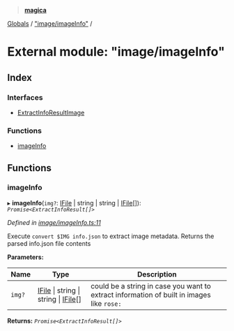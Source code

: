 > **[magica](../README.md)**

[Globals](../README.md) / ["image/imageInfo"](_image_imageinfo_.md) /

# External module: "image/imageInfo"

## Index

### Interfaces

* [ExtractInfoResultImage](../interfaces/_image_imageinfo_.extractinforesultimage.md)

### Functions

* [imageInfo](_image_imageinfo_.md#imageinfo)

## Functions

###  imageInfo

▸ **imageInfo**(`img?`: [IFile](../interfaces/_types_.ifile.md) | string | string | [IFile](../interfaces/_types_.ifile.md)[]): *`Promise<ExtractInfoResult[]>`*

*Defined in [image/imageInfo.ts:11](https://github.com/cancerberoSgx/magica/blob/5e806b9/src/image/imageInfo.ts#L11)*

Execute `convert $IMG info.json` to extract image metadata. Returns the parsed info.json file contents

**Parameters:**

Name | Type | Description |
------ | ------ | ------ |
`img?` | [IFile](../interfaces/_types_.ifile.md) \| string \| string \| [IFile](../interfaces/_types_.ifile.md)[] | could be a string in case you want to extract information of built in images like `rose:`  |

**Returns:** *`Promise<ExtractInfoResult[]>`*